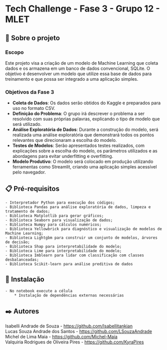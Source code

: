 # Tech Challenge - Fase 3 - Grupo 12 - MLET

## 🚀 Sobre o projeto 

### Escopo
Este projeto visa a criação de um modelo de Machine Learning que coleta dados e os armazena em um banco de dados convencional, SQLite. O objetivo é desenvolver um modelo que utilize essa base de dados para treinamento e que possa ser integrado a uma aplicação simples.


### Objetivos da Fase 3
- **Coleta de Dados**: Os dados serão obtidos do Kaggle e preparados para uso no formato CSV.
- **Definição do Problema**: O grupo irá descrever o problema a ser resolvido com suas próprias palavras, explicando o tipo de modelo que será utilizado.
- **Análise Exploratória de Dados**: Durante a construção do modelo, será realizada uma análise exploratória que demonstrará todos os pontos relevantes que direcionaram a escolha do modelo.
- **Testes de Modelos**: Serão apresentados testes realizados, com explicações sobre a escolha do modelo, os parâmetros utilizados e as abordagens para evitar underfitting e overfitting.
- **Modelo Produtivo**: O modelo será colocado em produção utilizando ferramentas como Streamlit, criando uma aplicação simples acessível pelo navegador.

## 📋 Pré-requisitos
```
- Interpretador Python para execução dos códigos;
- Biblioteca Pandas para análise exploratória de dados, limpeza e tratamento de dados;
- Biblioteca Matplotlib para gerar gráficos;
- Biblioteca Seaborn para visualização de dados;
- Biblioteca Numpy para cálculos numéricos;
- Biblioteca Yellowbrick para diagnóstico e visualização de modelos de Machine Learning;
- Biblioteca Lightgbm para construir um conjunto de modelos, árvores de decisão;
- Biblioteca Shap para interpretabilidade do modelo;
- Biblioteca Lime para interpretabilidade do modelo;
- Biblioteca Imblearn para lidar com classificação com classes desbalanceadas;
- Biblioteca Scikit-learn para análise preditiva de dados

```

## 🔧 Instalação
```
- No notebook execute a célula 
    * Instalação de dependências externas necessárias

```

## ✒️ Autores

Isabelli Andrade de Souza - https://github.com/Isabellitankian
<br>
Lucas Souza Andrade dos Santos - https://github.com/LSouzaAndrade
<br>
Michel de Lima Maia - https://github.com/Michel-Maia
<br>
Valquiria Rodrigues de Oliveira Pires - https://github.com/KyraPires
